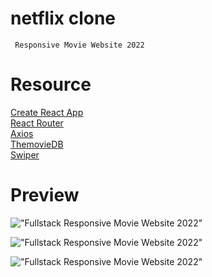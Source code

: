 # netflix clone

     Responsive Movie Website 2022

# Resource

[Create React App](https://create-react-app.dev/)<br>
[React Router](https://reactrouter.com/)<br>
[Axios](https://axios-http.com/)<br>
[ThemovieDB](https://www.themoviedb.org/)<br>
[Swiper](https://swiperjs.com/)<br>

# Preview


!["Fullstack Responsive Movie Website 2022"](https://alghaish-eng.web.app/netflix/i3.png "Responsive netflix clone")

!["Fullstack Responsive Movie Website 2022"](https://alghaish-eng.web.app/netflix/i1.png "Responsive netflix clone")

!["Fullstack Responsive Movie Website 2022"](https://alghaish-eng.web.app/netflix/i2.png "Responsive netflix clone")
